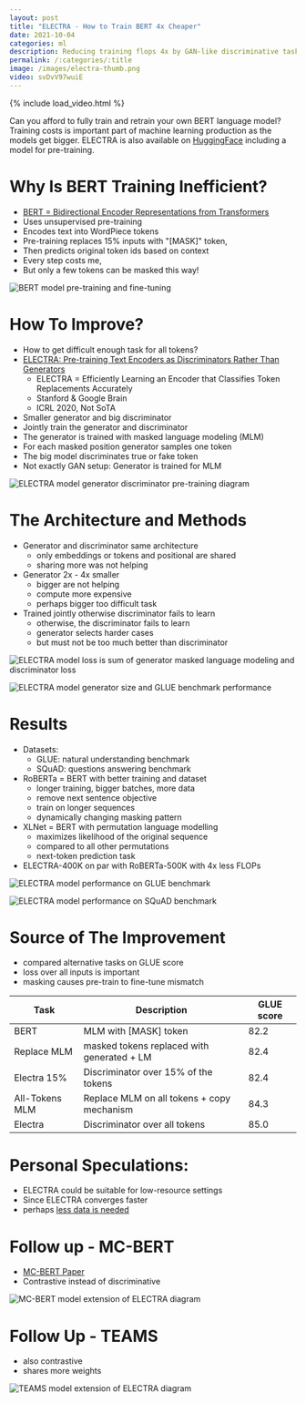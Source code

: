 ```yaml
---
layout: post
title: "ELECTRA - How to Train BERT 4x Cheaper"
date: 2021-10-04
categories: ml
description: Reducing training flops 4x by GAN-like discriminative task compared to RoBERTa-500K
permalink: /:categories/:title
image: /images/electra-thumb.png
video: svDvV97wuiE
---
```


{% include load_video.html %}

Can you afford to fully train and retrain your own BERT language model?
Training costs is important part of machine learning production as the models get bigger.
ELECTRA is also available on [HuggingFace](https://huggingface.co/transformers/model_doc/electra.html) including a model for pre-training.


# Why Is BERT Training Inefficient?
- [BERT = Bidirectional Encoder Representations from Transformers](https://arxiv.org/pdf/1810.04805.pdf)
- Uses unsupervised pre-training
- Encodes text into WordPiece tokens 
- Pre-training replaces 15% inputs with "[MASK]" token,
- Then predicts original token ids based on context
- Every step costs me,
- But only a few tokens can be masked this way!

![BERT model pre-training and fine-tuning](/images/electra-bert.png)


# How To Improve?
- How to get difficult enough task for all tokens?
- [ELECTRA: Pre-training Text Encoders as Discriminators Rather Than Generators ](https://openreview.net/pdf?id=r1xMH1BtvB)
  - ELECTRA = Efficiently Learning an Encoder that Classifies Token Replacements Accurately
  - Stanford & Google Brain
  - ICRL 2020, Not SoTA
- Smaller generator and big discriminator
- Jointly train the generator and discriminator
- The generator is trained with masked language modeling (MLM) 
- For each masked position generator samples one token
- The big model discriminates true or fake token
- Not exactly GAN setup: Generator is trained for MLM
 
![ELECTRA model generator discriminator pre-training diagram](/images/electra-generator-discriminator.png) 


# The Architecture and Methods
- Generator and discriminator same architecture
  - only embeddings or tokens and positional are shared
  - sharing more was not helping
- Generator 2x - 4x smaller
  - bigger are not helping
  - compute more expensive
  - perhaps bigger too difficult task
- Trained jointly otherwise discriminator fails to learn
  - otherwise, the discriminator fails to learn
  - generator selects harder cases
  - but must not be too much better than discriminator
  
![ELECTRA model loss is sum of generator masked language modeling and discriminator loss](../images/electra-loss.png)

![ELECTRA model generator size and GLUE benchmark performance](/images/electra-generator-size.png)


# Results
- Datasets:
  - GLUE: natural understanding benchmark
  - SQuAD: questions answering benchmark
- RoBERTa = BERT with better training and dataset
  - longer training, bigger batches, more data
  - remove next sentence objective
  - train on longer sequences
  - dynamically changing masking pattern
- XLNet = BERT with permutation language modelling
  - maximizes likelihood of the original sequence
  - compared to all other permutations
  - next-token prediction task
- ELECTRA-400K on par with RoBERTa-500K with 4x less FLOPs

![ELECTRA model performance on GLUE benchmark](/images/electra-results-glue.png)

![ELECTRA model performance on SQuAD benchmark](/images/electra-results-squad.png)


# Source of The Improvement
- compared alternative tasks on GLUE score
- loss over all inputs is important
- masking causes pre-train to fine-tune mismatch

<table class="table">
  <thead>
    <tr><th>Task</th><th>Description</th><th>GLUE score</th></tr>
  </thead>
  <tbody>
    <tr><td>BERT</td><td>MLM with [MASK] token</td><td>82.2</td></tr>
    <tr><td>Replace MLM</td><td>masked tokens replaced with generated + LM</td><td>82.4</td></tr>
    <tr><td>Electra 15%</td><td>Discriminator over 15% of the tokens</td><td>82.4</td></tr>
    <tr><td>All-Tokens MLM</td><td>Replace MLM on all tokens + copy mechanism</td><td>84.3</td></tr>
    <tr><td>Electra</td><td>Discriminator over all tokens</td><td>85.0</td></tr>
  </tbody>
</table>


# Personal Speculations:
- ELECTRA could be suitable for low-resource settings
- Since ELECTRA converges faster
- perhaps [less data is needed](https://arxiv.org/pdf/2010.08127.pdf)

# Follow up - MC-BERT
- [MC-BERT Paper](https://arxiv.org/pdf/2006.05744.pdf)
- Contrastive instead of discriminative
 
![MC-BERT model extension of ELECTRA diagram](../images/electra-mcbert.png)


# Follow Up - TEAMS
- also contrastive
- shares more weights

![TEAMS model extension of ELECTRA diagram](../images/electra-teams.png)


